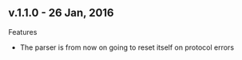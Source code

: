 
## v.1.1.0 - 26 Jan, 2016

Features

-  The parser is from now on going to reset itself on protocol errors
